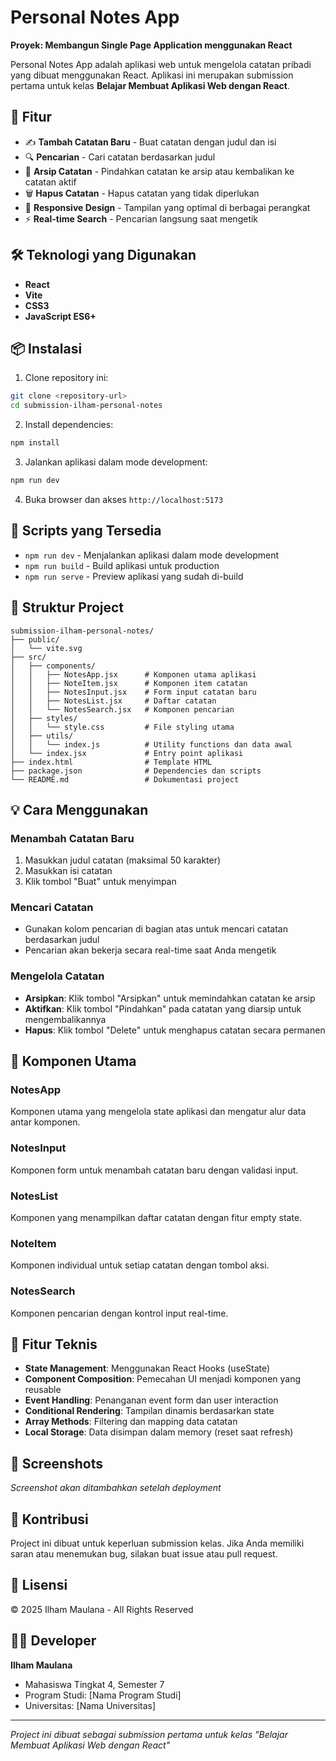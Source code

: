 # Personal Notes App
**Proyek: Membangun Single Page Application menggunakan React**

Personal Notes App adalah aplikasi web untuk mengelola catatan pribadi yang dibuat menggunakan React. Aplikasi ini merupakan submission pertama untuk kelas **Belajar Membuat Aplikasi Web dengan React**.

## 🌟 Fitur

- ✍️ **Tambah Catatan Baru** - Buat catatan dengan judul dan isi
- 🔍 **Pencarian** - Cari catatan berdasarkan judul
- 📁 **Arsip Catatan** - Pindahkan catatan ke arsip atau kembalikan ke catatan aktif
- 🗑️ **Hapus Catatan** - Hapus catatan yang tidak diperlukan
- 📱 **Responsive Design** - Tampilan yang optimal di berbagai perangkat
- ⚡ **Real-time Search** - Pencarian langsung saat mengetik

## 🛠️ Teknologi yang Digunakan

- **React** 
- **Vite** 
- **CSS3** 
- **JavaScript ES6+** 

## 📦 Instalasi

1. Clone repository ini:

```bash
git clone <repository-url>
cd submission-ilham-personal-notes
```

2. Install dependencies:

```bash
npm install
```

3. Jalankan aplikasi dalam mode development:

```bash
npm run dev
```

4. Buka browser dan akses `http://localhost:5173`

## 🚀 Scripts yang Tersedia

- `npm run dev` - Menjalankan aplikasi dalam mode development
- `npm run build` - Build aplikasi untuk production
- `npm run serve` - Preview aplikasi yang sudah di-build

## 📁 Struktur Project

```
submission-ilham-personal-notes/
├── public/
│   └── vite.svg
├── src/
│   ├── components/
│   │   ├── NotesApp.jsx      # Komponen utama aplikasi
│   │   ├── NoteItem.jsx      # Komponen item catatan
│   │   ├── NotesInput.jsx    # Form input catatan baru
│   │   ├── NotesList.jsx     # Daftar catatan
│   │   └── NotesSearch.jsx   # Komponen pencarian
│   ├── styles/
│   │   └── style.css         # File styling utama
│   ├── utils/
│   │   └── index.js          # Utility functions dan data awal
│   └── index.jsx             # Entry point aplikasi
├── index.html                # Template HTML
├── package.json              # Dependencies dan scripts
└── README.md                 # Dokumentasi project
```

## 💡 Cara Menggunakan

### Menambah Catatan Baru

1. Masukkan judul catatan (maksimal 50 karakter)
2. Masukkan isi catatan
3. Klik tombol "Buat" untuk menyimpan

### Mencari Catatan

- Gunakan kolom pencarian di bagian atas untuk mencari catatan berdasarkan judul
- Pencarian akan bekerja secara real-time saat Anda mengetik

### Mengelola Catatan

- **Arsipkan**: Klik tombol "Arsipkan" untuk memindahkan catatan ke arsip
- **Aktifkan**: Klik tombol "Pindahkan" pada catatan yang diarsip untuk mengembalikannya
- **Hapus**: Klik tombol "Delete" untuk menghapus catatan secara permanen

## 🎨 Komponen Utama

### NotesApp

Komponen utama yang mengelola state aplikasi dan mengatur alur data antar komponen.

### NotesInput

Komponen form untuk menambah catatan baru dengan validasi input.

### NotesList

Komponen yang menampilkan daftar catatan dengan fitur empty state.

### NoteItem

Komponen individual untuk setiap catatan dengan tombol aksi.

### NotesSearch

Komponen pencarian dengan kontrol input real-time.

## 🔧 Fitur Teknis

- **State Management**: Menggunakan React Hooks (useState)
- **Component Composition**: Pemecahan UI menjadi komponen yang reusable
- **Event Handling**: Penanganan event form dan user interaction
- **Conditional Rendering**: Tampilan dinamis berdasarkan state
- **Array Methods**: Filtering dan mapping data catatan
- **Local Storage**: Data disimpan dalam memory (reset saat refresh)

## 📱 Screenshots

_Screenshot akan ditambahkan setelah deployment_

## 🤝 Kontribusi

Project ini dibuat untuk keperluan submission kelas. Jika Anda memiliki saran atau menemukan bug, silakan buat issue atau pull request.

## 📄 Lisensi

© 2025 Ilham Maulana - All Rights Reserved

## 👨‍💻 Developer

**Ilham Maulana**

- Mahasiswa Tingkat 4, Semester 7
- Program Studi: [Nama Program Studi]
- Universitas: [Nama Universitas]

---

_Project ini dibuat sebagai submission pertama untuk kelas "Belajar Membuat Aplikasi Web dengan React"_
